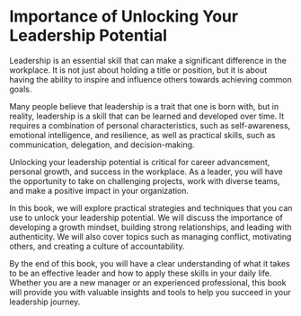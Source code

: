Importance of Unlocking Your Leadership Potential
==========================================================================

Leadership is an essential skill that can make a significant difference in the workplace. It is not just about holding a title or position, but it is about having the ability to inspire and influence others towards achieving common goals.

Many people believe that leadership is a trait that one is born with, but in reality, leadership is a skill that can be learned and developed over time. It requires a combination of personal characteristics, such as self-awareness, emotional intelligence, and resilience, as well as practical skills, such as communication, delegation, and decision-making.

Unlocking your leadership potential is critical for career advancement, personal growth, and success in the workplace. As a leader, you will have the opportunity to take on challenging projects, work with diverse teams, and make a positive impact in your organization.

In this book, we will explore practical strategies and techniques that you can use to unlock your leadership potential. We will discuss the importance of developing a growth mindset, building strong relationships, and leading with authenticity. We will also cover topics such as managing conflict, motivating others, and creating a culture of accountability.

By the end of this book, you will have a clear understanding of what it takes to be an effective leader and how to apply these skills in your daily life. Whether you are a new manager or an experienced professional, this book will provide you with valuable insights and tools to help you succeed in your leadership journey.
